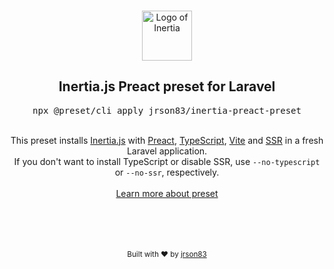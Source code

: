 <p align="center">
  <br />
  <a href="https://preset.dev">
    <img width="80" src="https://raw.githubusercontent.com/innocenzi/awesome-inertiajs/main/assets/logo.svg" alt="Logo of Inertia">
  </a>
  <br />
</p>

<h2 align="center">Inertia.js Preact preset for Laravel</h2>
<pre><div align="center">npx @preset/cli apply jrson83/inertia-preact-preset</div></pre>

<br />

<div align="center">
  This preset installs <a href="https://inertiajs.com">Inertia.js</a> with <a href="https://preactjs.com/">Preact</a>, <a href="https://www.typescriptlang.org/">TypeScript</a>, <a href="https://vitejs.dev">Vite</a> and <a href="https://inertiajs.com/server-side-rendering">SSR</a> in a fresh Laravel application.
  <br />
  If you don't want to install TypeScript or disable SSR, use <code>--no-typescript</code> or <code>--no-ssr</code>, respectively.
  <br />
  <br />
  <a href="https://preset.dev">Learn more about preset</a>
</div>

<p align="center">
  <br />
  <br />
  <br />
  <br />
  <sub>Built with ❤︎ by <a href="https://github.com/jrson83">jrson83</a>
</p>
